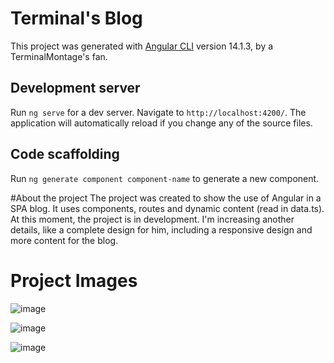 # Terminal's Blog

This project was generated with [Angular CLI](https://github.com/angular/angular-cli) version 14.1.3, by a TerminalMontage's fan.

## Development server

Run `ng serve` for a dev server. Navigate to `http://localhost:4200/`. The application will automatically reload if you change any of the source files.

## Code scaffolding

Run `ng generate component component-name` to generate a new component.

#About the project
The project was created to show the use of Angular in a SPA blog. It uses components, routes and dynamic content (read in data.ts).
<br>
At this moment, the project is in development. I'm increasing another details, like a complete design for him, including a responsive design and more content for the blog. 


# Project Images
![image](https://user-images.githubusercontent.com/78732155/232155742-664b50de-bcf7-4290-9bee-075307ad5439.png)

![image](https://user-images.githubusercontent.com/78732155/232155955-ee33e819-d441-4754-9845-4c68b8279bdf.png)

![image](https://user-images.githubusercontent.com/78732155/232156043-55710eca-9465-4529-bcd7-582f00853c36.png)
